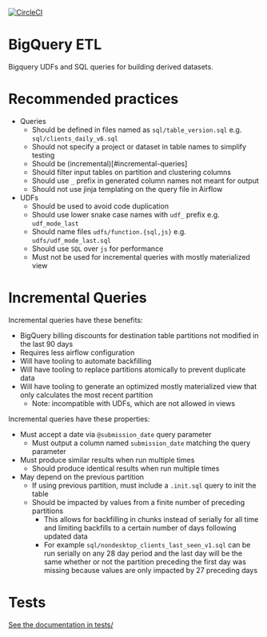 [![CircleCI](https://img.shields.io/circleci/project/github/mozilla/bigquery-etl/master.svg)](https://circleci.com/gh/mozilla/bigquery-etl)

BigQuery ETL
===

Bigquery UDFs and SQL queries for building derived datasets.

Recommended practices
===

- Queries
  - Should be defined in files named as `sql/table_version.sql` e.g. `sql/clients_daily_v6.sql`
  - Should not specify a project or dataset in table names to simplify testing
  - Should be (incremental)[#incremental-queries]
  - Should filter input tables on partition and clustering columns
  - Should use `_` prefix in generated column names not meant for output
  - Should not use jinja templating on the query file in Airflow
- UDFs
  - Should be used to avoid code duplication
  - Should use lower snake case names with `udf_` prefix e.g. `udf_mode_last`
  - Should name files `udfs/function.{sql,js}` e.g. `udfs/udf_mode_last.sql`
  - Should use `SQL` over `js` for performance
  - Must not be used for incremental queries with mostly materialized view

Incremental Queries
===

Incremental queries have these benefits:

- BigQuery billing discounts for destination table partitions not modified in
  the last 90 days
- Requires less airflow configuration
- Will have tooling to automate backfilling
- Will have tooling to replace partitions atomically to prevent duplicate data
- Will have tooling to generate an optimized mostly materialized view that
  only calculates the most recent partition
  - Note: incompatible with UDFs, which are not allowed in views

Incremental queries have these properties:

- Must accept a date via `@submission_date` query parameter
  - Must output a column named `submission_date` matching the query parameter
- Must produce similar results when run multiple times
  - Should produce identical results when run multiple times
- May depend on the previous partition
  - If using previous partition, must include a `.init.sql` query to init the
    table
  - Should be impacted by values from a finite number of preceding partitions
    - This allows for backfilling in chunks instead of serially for all time
      and limiting backfills to a certain number of days following updated data
    - For example `sql/nondesktop_clients_last_seen_v1.sql` can be run serially
      on any 28 day period and the last day will be the same whether or not the
      partition preceding the first day was missing because values are only
      impacted by 27 preceding days

Tests
=====

[See the documentation in tests/](tests/README.md)
